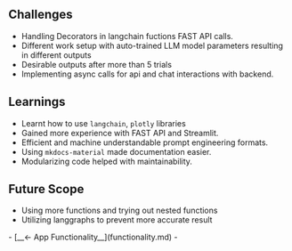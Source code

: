 
## Challenges
- Handling Decorators in langchain fuctions FAST API calls.
- Different work setup with auto-trained LLM model parameters resulting in different outputs
- Desirable outputs after more than 5 trials
- Implementing async calls for api and chat interactions with backend.

## Learnings
- Learnt how to use `langchain`, `plotly` libraries
- Gained more experience with FAST API and Streamlit.
- Efficient and machine understandable prompt engineering formats.
- Using `mkdocs-material` made documentation easier.
- Modularizing code helped with maintainability.

## Future Scope
- Using more functions and trying out nested functions
- Utilizing langgraphs to prevent more accurate result

<div class="grid cards" markdown>
  - [__<- App Functionality__](functionality.md)
  - 
</div>
